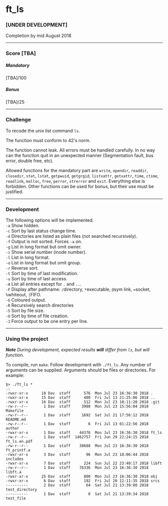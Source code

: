 # ft_ls
### [UNDER DEVELOPMENT]
Completion by mid August 2018
***
### Score [TBA]
##### Mandatory
[TBA]/100
##### Bonus
[TBA]/25
***
### Challenge  
To recode the unix list command `ls`.  
  
The function must conform to 42's norm.  
  
The function cannot leak. All errors must be handled carefully. In no way can the function quit in an unexpected manner (Segmentation fault, bus error, double free, etc).  
  
Allowed functions for the mandatory part are `write`, `opendir`, `readdir`, `closedir`, `stat`, `lstat`, `getpwuid`, `getgrgid`, `listxattr`, `getxattr`, `time`, `ctime`, `readlink`, `malloc`, `free`, `perror`, `strerror` and `exit`. Everything else is forbidden. Other functions can be used for bonus, but their use must be justified.
***
### Development
The following options will be implemented.  
`-a` Show hidden.  
`-c` Sort by last status change time.  
`-d` Directories are listed as plain files (not searched recursively).  
`-f` Output is not sorted. Forces `-a` on.  
`-g` List in long format but omit owner.  
`-i` Show serial number (inode number).  
`-l` List in long format.  
`-o` List in long format but omit group.   
`-r` Reverse sort.  
`-t` Sort by time of last modification.  
`-u` Sort by time of last access.  
`-A` List all entries except for `.` and `..`.  
`-F` Display after pathname: `/`directory, `*`executable, `@`sym link, `=`socket, `%`whiteout, `|`FIFO.  
`-G` Coloured output.  
`-R` Recursively search directories  
`-S` Sort by file size.  
`-U` Sort by time of file creation.  
`-1` Force output to be one entry per line.  
***
### Using the project
***Note*** *During development, expected results* ***will*** *differ from `ls`, but will function.*  
  
To compile, run `make`. Follow development with `./ft_ls`. Any number of arguments can be supplied. Arguments should be files or directories. For example:
```console
$> ./ft_ls *
.:
-rwxr-xr-x      18 Dav  staff      576  Mon Jul 23 16:36:30 2018 .
-rwxr-xr-x      15 Dav  staff      480  Fri Jul 13 21:25:06 2018 ..
-rwxr-xr-x      16 Dav  staff      512  Mon Jul 23 18:11:20 2018 .git
-rw-r--r--       1 Dav  staff     3980  Mon Jul 23 15:56:04 2018 Makefile
-rw-r--r--       1 Dav  staff     1692  Sat Jul 21 17:56:12 2018 README.md
-rw-r--r--       1 Dav  staff        6  Fri Jul 13 01:22:56 2018 author
-rwxr-xr-x       1 Dav  staff    44376  Mon Jul 23 16:36:30 2018 ft_ls
-rw-r--r--       1 Dav  staff  1462757  Fri Jun 29 22:24:15 2018 ft_ls.en.pdf
-rw-r--r--       1 Dav  staff    38688  Mon Jul 23 16:36:30 2018 ft_printf.a
-rwxr-xr-x       3 Dav  staff       96  Mon Jul 23 18:06:44 2018 includes
-rwxr-xr-x       7 Dav  staff      224  Sun Jul 22 23:40:17 2018 libft
-rw-r--r--       1 Dav  staff    76336  Mon Jul 23 16:36:30 2018 libft.a
-rwxr-xr-x      25 Dav  staff      800  Mon Jul 23 16:36:30 2018 obj
-rwxr-xr-x       6 Dav  staff      192  Fri Jul 20 12:11:35 2018 srcs
----------       2 Dav  staff       64  Sat Jul 21 13:39:00 2018 test_directory
----------       1 Dav  staff        0  Sat Jul 21 13:39:34 2018 test_file
```
